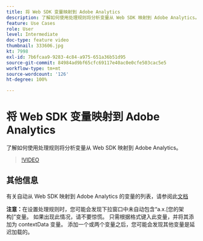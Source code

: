 ```yaml
---
title: 将 Web SDK 变量映射到 Adobe Analytics
description: 了解如何使用处理规则将分析变量从 Web SDK 映射到 Adobe Analytics。
feature: Use Cases
role: User
level: Intermediate
doc-type: feature video
thumbnail: 333606.jpg
kt: 7998
exl-id: 7b6fcaa9-9283-4c84-a975-651a36b51d95
source-git-commit: 84984ad9bf65cfc69117e40ac0e0cfe503cac5e5
workflow-type: tm+mt
source-wordcount: '126'
ht-degree: 100%

---
```


# 将 Web SDK 变量映射到 Adobe Analytics

了解如何使用处理规则将分析变量从 Web SDK 映射到 Adobe Analytics。

>[!VIDEO](https://video.tv.adobe.com/v/333606/?quality=12&learn=on)

## 其他信息

有关自动从 Web SDK 映射到 Adobe Analytics 的变量的列表，请参阅此[文档](https://experienceleague.adobe.com/docs/experience-platform/edge/data-collection/adobe-analytics/automatically-mapped-vars.html?lang=zh-Hans)

**注意：**&#x200B;在设置处理规则时，您可能会发现下拉窗口中未自动包含“a.x.[您的架构]”变量。 如果出现此情况，请不要惊慌。 只需根据格式键入此变量，并将其添加为 contextData 变量。 添加一个或两个变量之后，您可能会发现其他变量是延迟加载的。
